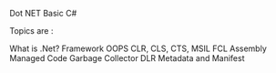 Dot NET Basic C# 

Topics are :  

What is .Net?
Framework
OOPS 
CLR, CLS, CTS, MSIL
FCL
Assembly
Managed Code
Garbage Collector 
DLR
Metadata and Manifest
